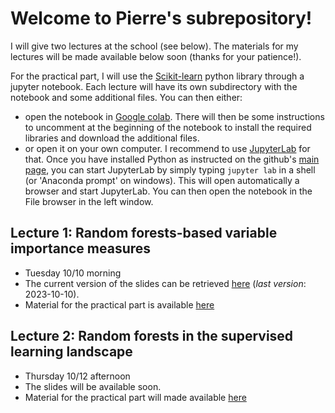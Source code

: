 # Welcome to Pierre's subrepository!

I will give two lectures at the school (see below). The materials for my lectures will be made available below soon (thanks for your patience!).

For the practical part, I will use the [Scikit-learn](https://scikit-learn.org/stable/) python library through a jupyter notebook. Each lecture will have its own subdirectory with the notebook and some additional files. You can then either:
* open the notebook in [Google colab](https://colab.research.google.com/). There will then be some instructions to uncomment at the beginning of the notebook to install the required libraries and download the additional files.
* or open it on your own computer. I recommend to use [JupyterLab](https://jupyterlab.readthedocs.io/en/stable/index.html) for that. Once you have installed Python as instructed on the github's [main page](../README.md), you can start JupyterLab by simply typing `jupyter lab` in a shell (or 'Anaconda prompt' on windows). This will open automatically a browser and start JupyterLab. You can then open the notebook in the File browser in the left window.

## Lecture 1: Random forests-based variable importance measures

* Tuesday 10/10 morning
* The current version of the slides can be retrieved [here](https://dox.uliege.be/index.php/s/yXXwH8B4I9PFd9Q) (*last version*: 2023-10-10).
* Material for the practical part is available [here](vimp)

## Lecture 2: Random forests in the supervised learning landscape

* Thursday 10/12 afternoon
* The slides will be available soon.
* Material for the practical part will made available [here](sl)
